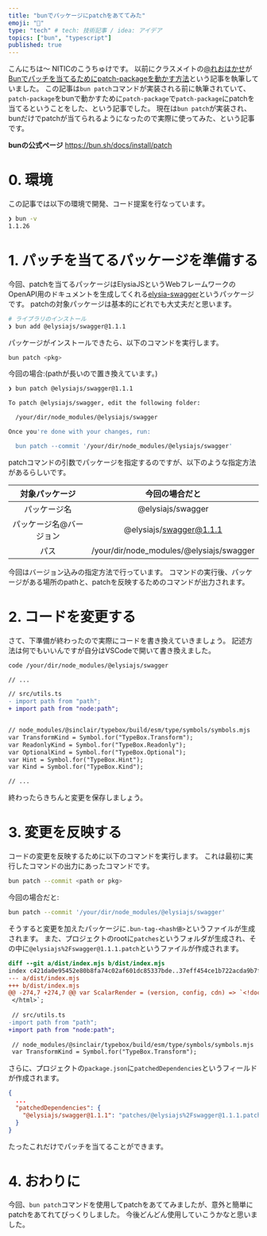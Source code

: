 ```yaml
---
title: "bunでパッケージにpatchをあててみた"
emoji: "🔧"
type: "tech" # tech: 技術記事 / idea: アイデア
topics: ["bun", "typescript"]
published: true
---
```


こんにちは〜 NITICのこうちゅけです。
以前にクラスメイトの[@れおはかせ](https://zenn.dev/reohakase)が[Bunでパッチを当てるためにpatch-packageを動かす方法](https://zenn.dev/reohakase/articles/65d8062bc74721)という記事を執筆していました。
この記事は`bun patch`コマンドが実装される前に執筆されていて、`patch-package`をbunで動かすために`patch-package`で`patch-package`にpatchを当てるということをした、という記事でした。
現在は`bun patch`が実装され、bunだけでpatchが当てられるようになったので実際に使ってみた、という記事です。

__bunの公式ページ__
https://bun.sh/docs/install/patch

# 0. 環境

この記事では以下の環境で開発、コード提案を行なっています。

```sh
❯ bun -v
1.1.26
```

# 1. パッチを当てるパッケージを準備する

今回、patchを当てるパッケージはElysiaJSというWebフレームワークのOpenAPI用のドキュメントを生成してくれる[elysia-swagger](https://github.com/elysiajs/elysia-swagger)というパッケージです。
patchの対象パッケージは基本的にどれでも大丈夫だと思います。

```sh
# ライブラリのインストール
❯ bun add @elysiajs/swagger@1.1.1
```

パッケージがインストールできたら、以下のコマンドを実行します。

```sh
bun patch <pkg>
```

今回の場合:(pathが長いので置き換えています。)

```sh
❯ bun patch @elysiajs/swagger@1.1.1

To patch @elysiajs/swagger, edit the following folder:

  /your/dir/node_modules/@elysiajs/swagger

Once you're done with your changes, run:

  bun patch --commit '/your/dir/node_modules/@elysiajs/swagger'
```

patchコマンドの引数でパッケージを指定するのですが、以下のような指定方法があるらしいです。

|     対象パッケージ      |              今回の場合だと              |
| :---------------------: | :--------------------------------------: |
|      パッケージ名       |            @elysiajs/swagger             |
| パッケージ名@バージョン |         @elysiajs/swagger@1.1.1          |
|          パス           | /your/dir/node_modules/@elysiajs/swagger |

今回はバージョン込みの指定方法で行っています。
コマンドの実行後、パッケージがある場所のpathと、patchを反映するためのコマンドが出力されます。

# 2. コードを変更する

さて、下準備が終わったので実際にコードを書き換えていきましょう。
記述方法は何でもいいんですが自分はVSCodeで開いて書き換えました。

```sh
code /your/dir/node_modules/@elysiajs/swagger
```

```diff js:index.mjs
// ...

// src/utils.ts
- import path from "path";
+ import path from "node:path";


// node_modules/@sinclair/typebox/build/esm/type/symbols/symbols.mjs
var TransformKind = Symbol.for("TypeBox.Transform");
var ReadonlyKind = Symbol.for("TypeBox.Readonly");
var OptionalKind = Symbol.for("TypeBox.Optional");
var Hint = Symbol.for("TypeBox.Hint");
var Kind = Symbol.for("TypeBox.Kind");

// ...
```

終わったらきちんと変更を保存しましょう。

# 3. 変更を反映する

コードの変更を反映するために以下のコマンドを実行します。
これは最初に実行したコマンドの出力にあったコマンドです。

```sh
bun patch --commit <path or pkg>
```

今回の場合だと:
```sh
bun patch --commit '/your/dir/node_modules/@elysiajs/swagger'
```

そうすると変更を加えたパッケージに`.bun-tag-<hash値>`というファイルが生成されます。
また、プロジェクトのrootに`patches`というフォルダが生成され、その中に`@elysiajs%2Fswagger@1.1.1.patch`というファイルが作成されます。

```diff js:@elysiajs%2Fswagger@1.1.1.patch
diff --git a/dist/index.mjs b/dist/index.mjs
index c421da0e95452e80b8fa74c02af601dc85337bde..37eff454ce1b722acda9b7fdf2f8be8f6d96c099 100644
--- a/dist/index.mjs
+++ b/dist/index.mjs
@@ -274,7 +274,7 @@ var ScalarRender = (version, config, cdn) => `<!doctype html>
 </html>`;
 
 // src/utils.ts
-import path from "path";
+import path from "node:path";
 
 // node_modules/@sinclair/typebox/build/esm/type/symbols/symbols.mjs
 var TransformKind = Symbol.for("TypeBox.Transform");
```

さらに、プロジェクトの`package.json`に`patchedDependencies`というフィールドが作成されます。

```json:package.json
{
  ...
  "patchedDependencies": {
    "@elysiajs/swagger@1.1.1": "patches/@elysiajs%2Fswagger@1.1.1.patch"
  }
}
```

たったこれだけでパッチを当てることができます。

# 4. おわりに

今回、`bun patch`コマンドを使用してpatchをあててみましたが、意外と簡単にpatchをあてれてびっくりしました。
今後どんどん使用していこうかなと思いました。
